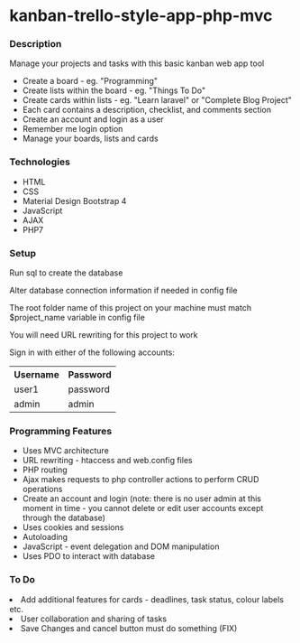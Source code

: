 # kanban-trello-style-app-php-mvc


<h3>Description</h3>

Manage your projects and tasks with this basic kanban web app tool

<ul>  
<li>Create a board - eg. "Programming"</li>
<li>Create lists within the board - eg. "Things To Do"</li>
<li>Create cards within lists - eg. "Learn laravel" or "Complete Blog Project"</li>
<li>Each card contains a description, checklist, and comments section</li>
<li>Create an account and login as a user</li>
<li>Remember me login option</li>
<li>Manage your boards, lists and cards</li>
</ul>


<h3>Technologies</h3>

<ul>
<li>HTML</li>
<li>CSS</li>
<li>Material Design Bootstrap 4</li> 
<li>JavaScript</li>    
<li>AJAX</li>  
<li>PHP7</li>
</ul>


<h3>Setup</h3>

<p>Run sql to create the database</p>
<p>Alter database connection information if needed in config file</p>
<p>The root folder name of this project on your machine must match $project_name variable in config file</p>
<p>You will need URL rewriting for this project to work</p>
<p>Sign in with either of the following accounts:</p>

<table>
<tr>
  <th>Username</th>
  <th>Password</th>
</tr>
<tr>
  <td>user1</td>
  <td>password</td>
</tr>
<tr>
  <td>admin</td>
  <td>admin</td>
 </tr>
</table>


<h3>Programming Features</h3>

<ul>
<li>Uses MVC architecture</li>  
<li>URL rewriting - htaccess and web.config files</li>  
<li>PHP routing</li>
<li>Ajax makes requests to php controller actions to perform CRUD operations</li>  
<li>Create an account and login (note: there is no user admin at this moment in time - you cannot delete or edit user accounts except through the database)</li>
<li>Uses cookies and sessions</li>
<li>Autoloading</li>
<li>JavaScript - event delegation and DOM manipulation</li>
<li>Uses PDO to interact with database</li>
</ul>


<h3>To Do</h3>
<li>Add additional features for cards - deadlines, task status, colour labels etc.</li>
<li>User collaboration and sharing of tasks</li>
<li>Save Changes and cancel button must do something (FIX)</li>
</ul>
